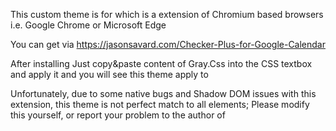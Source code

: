 This custom theme is for <Checker Plus for Google Calendar> 
which is a extension of Chromium based browsers
i.e. Google Chrome or Microsoft Edge

You can get <Checker Plus for Google Calendar> via 
https://jasonsavard.com/Checker-Plus-for-Google-Calendar

After installing <Checker Plus for Google Calendar>
Just copy&paste content of Gray.Css into the CSS textbox and apply it
and you will see this theme apply to <Checker Plus for Google Calendar> 

Unfortunately, 
due to some native bugs and Shadow DOM issues with this extension,
this theme is not perfect match to all elements;
Please modify this yourself, or report your problem to
the author of <Checker Plus for Google Calendar>
